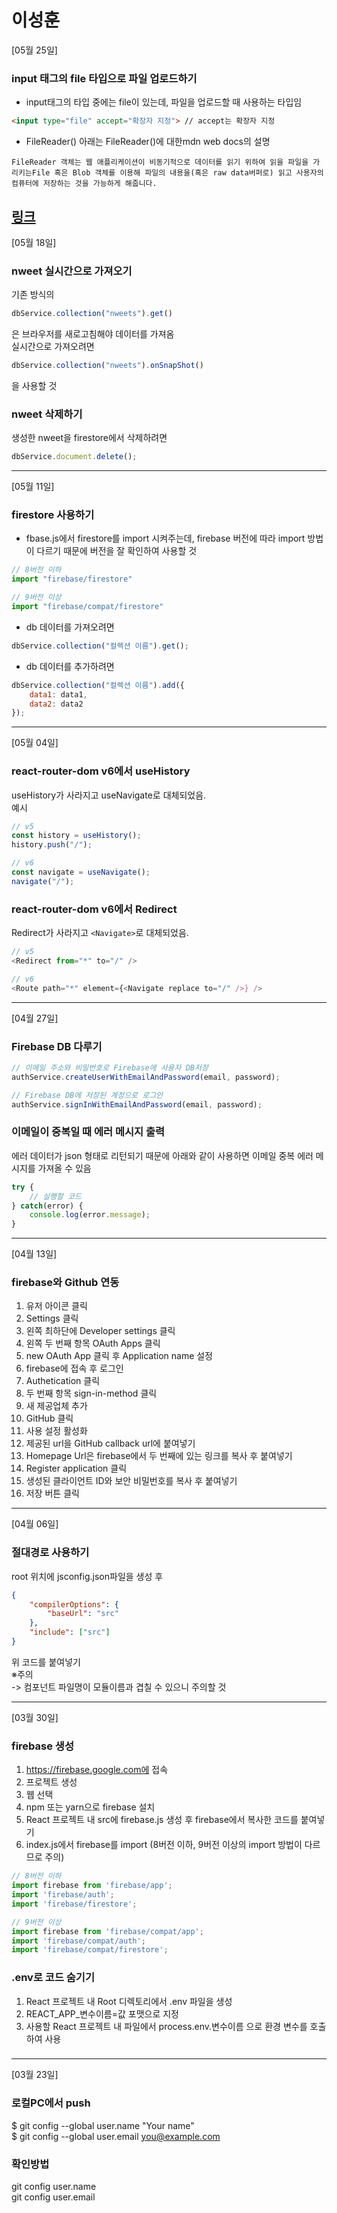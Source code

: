 # 이성훈

[05월 25일]
### input 태그의 file 타입으로 파일 업로드하기
- input태그의 타입 중에는 file이 있는데, 파일을 업로드할 때 사용하는 타입임  
```html
<input type="file" accept="확장자 지정"> // accept는 확장자 지정
```
- FileReader()
아래는 FileReader()에 대한mdn web docs의 설명
```
FileReader 객체는 웹 애플리케이션이 비동기적으로 데이터를 읽기 위하여 읽을 파일을 가리키는File 혹은 Blob 객체를 이용해 파일의 내용을(혹은 raw data버퍼로) 읽고 사용자의 컴퓨터에 저장하는 것을 가능하게 해줍니다.
```
[링크](https://developer.mozilla.org/ko/docs/Web/API/FileReader)  
---

[05월 18일]
### nweet 실시간으로 가져오기
기존 방식의
```javascript
dbService.collection("nweets").get()
```
은 브라우저를 새로고침해야 데이터를 가져옴  
실시간으로 가져오려면
```javascript
dbService.collection("nweets").onSnapShot()
```
을 사용할 것  
### nweet 삭제하기
생성한 nweet을 firestore에서 삭제하려면
```javascript
dbService.document.delete();
```

---

[05월 11일]
### firestore 사용하기
- fbase.js에서 firestore를 import 시켜주는데, firebase 버전에 따라 import 방법이
다르기 때문에 버전을 잘 확인하여 사용할 것  
```javascript
// 8버전 이하
import "firebase/firestore"

// 9버전 이상
import "firebase/compat/firestore"
```
- db 데이터를 가져오려면
```javascript
dbService.collection("컬렉션 이름").get();
```
- db 데이터를 추가하려면
```javascript
dbService.collection("컬렉션 이름").add({
    data1: data1,
    data2: data2
});
```

---

[05월 04일]
### react-router-dom v6에서 useHistory
useHistory가 사라지고 useNavigate로 대체되었음.  
예시
```javascript
// v5
const history = useHistory();
history.push("/");

// v6
const navigate = useNavigate();
navigate("/");
```

### react-router-dom v6에서 Redirect
Redirect가 사라지고 `<Navigate>`로 대체되었음.  
```javascript
// v5
<Redirect from="*" to="/" />

// v6
<Route path="*" element={<Navigate replace to="/" />} />
```

---

[04월 27일]
### Firebase DB 다루기
```javascript
// 이메일 주소와 비밀번호로 Firebase에 사용자 DB저장
authService.createUserWithEmailAndPassword(email, password);

// Firebase DB에 저장된 계정으로 로그인
authService.signInWithEmailAndPassword(email, password);
```

### 이메일이 중복일 때 에러 메시지 출력
에러 데이터가 json 형태로 리턴되기 때문에 아래와 같이 사용하면 이메일 중복 에러 메시지를 가져올 수 있음
```javascript
try {
    // 실행할 코드
} catch(error) {
    console.log(error.message);
}
```

---

[04월 13일]
### firebase와 Github 연동  
1. 유저 아이콘 클릭
2. Settings 클릭
3. 왼쪽 최하단에 Developer settings 클릭
4. 왼쪽 두 번째 항목 OAuth Apps 클릭
5. new OAuth App 클릭 후 Application name 설정
6. firebase에 접속 후 로그인
7. Authetication 클릭
8. 두 번째 항목 sign-in-method 클릭
9. 새 제공업체 추가
10. GitHub 클릭
11. 사용 설정 활성화
12. 제공된 url을 GitHub callback url에 붙여넣기
13. Homepage Url은 firebase에서 두 번째에 있는 링크를 복사 후 붙여넣기
14. Register application 클릭
15. 생성된 클라이언트 ID와 보안 비밀번호를 복사 후 붙여넣기
16. 저장 버튼 클릭

---

[04월 06일]
### 절대경로 사용하기
root 위치에 jsconfig.json파일을 생성 후
```json
{
    "compilerOptions": {
        "baseUrl": "src"
    },
    "include": ["src"]
}
```
위 코드를 붙여넣기  
※주의  
-> 컴포넌트 파일명이 모듈이름과 겹칠 수 있으니 주의할 것

---

[03월 30일]

### firebase 생성
1. https://firebase.google.com에 접속
2. 프로젝트 생성
3. 웹 선택
4. npm 또는 yarn으로 firebase 설치
5. React 프로젝트 내 src에 firebase.js 생성 후 firebase에서 복사한 코드를 붙여넣기
6. index.js에서 firebase를 import (8버전 이하, 9버전 이상의 import 방법이 다르므로 주의)  
```javascript
// 8버전 이하
import firebase from 'firebase/app';
import 'firebase/auth';
import 'firebase/firestore';

// 9버전 이상
import firebase from 'firebase/compat/app';
import 'firebase/compat/auth';
import 'firebase/compat/firestore';
```

### .env로 코드 숨기기
1. React 프로젝트 내 Root 디렉토리에서 .env 파일을 생성
2. REACT_APP_변수이름=값 포맷으로 지정
3. 사용할 React 프로젝트 내 파일에서 process.env.변수이름 으로 환경 변수를 호출하여 사용

### 

---

[03월 23일]

### 로컬PC에서 push
$ git config --global user.name "Your name"  
$ git config --global user.email you@example.com  

### 확인방법
git config user.name  
git config user.email  